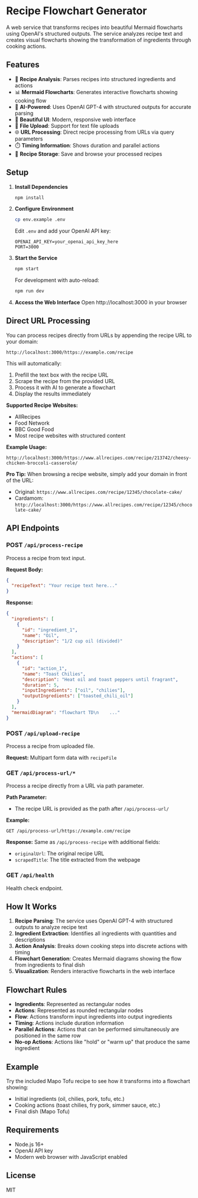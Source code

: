 # Recipe Flowchart Generator

A web service that transforms recipes into beautiful Mermaid flowcharts using OpenAI's structured outputs. The service analyzes recipe text and creates visual flowcharts showing the transformation of ingredients through cooking actions.

## Features

- 🍳 **Recipe Analysis**: Parses recipes into structured ingredients and actions
- 📊 **Mermaid Flowcharts**: Generates interactive flowcharts showing cooking flow
- 🤖 **AI-Powered**: Uses OpenAI GPT-4 with structured outputs for accurate parsing
- 🎨 **Beautiful UI**: Modern, responsive web interface
- 📁 **File Upload**: Support for text file uploads
- 🌐 **URL Processing**: Direct recipe processing from URLs via query parameters
- ⏱️ **Timing Information**: Shows duration and parallel actions
- 💾 **Recipe Storage**: Save and browse your processed recipes

## Setup

1. **Install Dependencies**

   ```bash
   npm install
   ```

2. **Configure Environment**

   ```bash
   cp env.example .env
   ```

   Edit `.env` and add your OpenAI API key:

   ```
   OPENAI_API_KEY=your_openai_api_key_here
   PORT=3000
   ```

3. **Start the Service**

   ```bash
   npm start
   ```

   For development with auto-reload:

   ```bash
   npm run dev
   ```

4. **Access the Web Interface**
   Open http://localhost:3000 in your browser

## Direct URL Processing

You can process recipes directly from URLs by appending the recipe URL to your domain:

```
http://localhost:3000/https://example.com/recipe
```

This will automatically:
1. Prefill the text box with the recipe URL
2. Scrape the recipe from the provided URL
3. Process it with AI to generate a flowchart
4. Display the results immediately

**Supported Recipe Websites:**
- AllRecipes
- Food Network
- BBC Good Food
- Most recipe websites with structured content

**Example Usage:**
```
http://localhost:3000/https://www.allrecipes.com/recipe/213742/cheesy-chicken-broccoli-casserole/
```

**Pro Tip:** When browsing a recipe website, simply add your domain in front of the URL:
- Original: `https://www.allrecipes.com/recipe/12345/chocolate-cake/`
- Cardamom: `http://localhost:3000/https://www.allrecipes.com/recipe/12345/chocolate-cake/`

## API Endpoints

### POST `/api/process-recipe`

Process a recipe from text input.

**Request Body:**

```json
{
  "recipeText": "Your recipe text here..."
}
```

**Response:**

```json
{
  "ingredients": [
    {
      "id": "ingredient_1",
      "name": "Oil",
      "description": "1/2 cup oil (divided)"
    }
  ],
  "actions": [
    {
      "id": "action_1",
      "name": "Toast Chilies",
      "description": "Heat oil and toast peppers until fragrant",
      "duration": 5,
      "inputIngredients": ["oil", "chilies"],
      "outputIngredients": ["toasted_chili_oil"]
    }
  ],
  "mermaidDiagram": "flowchart TD\n    ..."
}
```

### POST `/api/upload-recipe`

Process a recipe from uploaded file.

**Request:** Multipart form data with `recipeFile`

### GET `/api/process-url/*`

Process a recipe directly from a URL via path parameter.

**Path Parameter:**
- The recipe URL is provided as the path after `/api/process-url/`

**Example:**
```
GET /api/process-url/https://example.com/recipe
```

**Response:** Same as `/api/process-recipe` with additional fields:
- `originalUrl`: The original recipe URL
- `scrapedTitle`: The title extracted from the webpage

### GET `/api/health`

Health check endpoint.

## How It Works

1. **Recipe Parsing**: The service uses OpenAI GPT-4 with structured outputs to analyze recipe text
2. **Ingredient Extraction**: Identifies all ingredients with quantities and descriptions
3. **Action Analysis**: Breaks down cooking steps into discrete actions with timing
4. **Flowchart Generation**: Creates Mermaid diagrams showing the flow from ingredients to final dish
5. **Visualization**: Renders interactive flowcharts in the web interface

## Flowchart Rules

- **Ingredients**: Represented as rectangular nodes
- **Actions**: Represented as rounded rectangular nodes
- **Flow**: Actions transform input ingredients into output ingredients
- **Timing**: Actions include duration information
- **Parallel Actions**: Actions that can be performed simultaneously are positioned in the same row
- **No-op Actions**: Actions like "hold" or "warm up" that produce the same ingredient

## Example

Try the included Mapo Tofu recipe to see how it transforms into a flowchart showing:

- Initial ingredients (oil, chilies, pork, tofu, etc.)
- Cooking actions (toast chilies, fry pork, simmer sauce, etc.)
- Final dish (Mapo Tofu)

## Requirements

- Node.js 16+
- OpenAI API key
- Modern web browser with JavaScript enabled

## License

MIT
